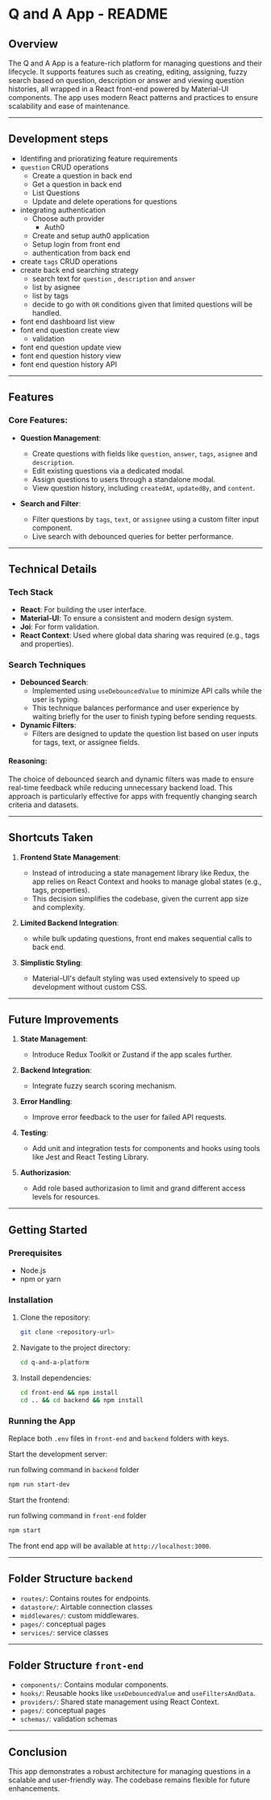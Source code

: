# Q and A App - README

## Overview
The Q and A App is a feature-rich platform for managing questions and their lifecycle. It supports features such as creating, editing, assigning, fuzzy search based on question, description or answer and viewing question histories, all wrapped in a React front-end powered by Material-UI components. The app uses modern React patterns and practices to ensure scalability and ease of maintenance.

---

## Development steps

- Identifing and prioratizing feature requirements
 - `question` CRUD operations
    - Create a question in back end
    - Get a question in back end
    - List Questions
    - Update and delete operations for questions
- integrating authentication 
    - Choose auth provider
        - Auth0
    - Create and setup auth0 application
    - Setup login from front end
    - authentication from back end
- create `tags` CRUD operations
- create back end searching strategy
    - search text for `question` , `description` and `answer`
    - list by asignee
    - list by tags
    - decide to go with `OR` conditions given that limited questions will be handled.
- font end dashboard list view
- font end question create view
    - validation
- font end question update view
- font end question history view
- font end question history API

---

## Features

### Core Features:
- **Question Management**:
  - Create questions with fields like `question`, `answer`, `tags`, `asignee` and `description`.
  - Edit existing questions via a dedicated modal.
  - Assign questions to users through a standalone modal.
  - View question history, including `createdAt`, `updatedBy`, and `content`.

- **Search and Filter**:
  - Filter questions by `tags`, `text`, or `assignee` using a custom filter input component.
  - Live search with debounced queries for better performance.


---

## Technical Details

### Tech Stack
- **React**: For building the user interface.
- **Material-UI**: To ensure a consistent and modern design system.
- **Joi**: For form validation.
- **React Context**: Used where global data sharing was required (e.g., tags and properties).


### Search Techniques
- **Debounced Search**:
  - Implemented using `useDebouncedValue` to minimize API calls while the user is typing.
  - This technique balances performance and user experience by waiting briefly for the user to finish typing before sending requests.
- **Dynamic Filters**:
  - Filters are designed to update the question list based on user inputs for tags, text, or assignee fields.

#### Reasoning:
The choice of debounced search and dynamic filters was made to ensure real-time feedback while reducing unnecessary backend load. This approach is particularly effective for apps with frequently changing search criteria and datasets.

---

## Shortcuts Taken
1. **Frontend State Management**:
   - Instead of introducing a state management library like Redux, the app relies on React Context and hooks to manage global states (e.g., tags, properties).
   - This decision simplifies the codebase, given the current app size and complexity.

2. **Limited Backend Integration**:
   - while bulk updating questions, front end makes sequential calls to back end.

3. **Simplistic Styling**:
   - Material-UI's default styling was used extensively to speed up development without custom CSS.

---

## Future Improvements
1. **State Management**:
   - Introduce Redux Toolkit or Zustand if the app scales further.

2. **Backend Integration**:
   - Integrate fuzzy search scoring mechanism.

3. **Error Handling**:
   - Improve error feedback to the user for failed API requests.

4. **Testing**:
   - Add unit and integration tests for components and hooks using tools like Jest and React Testing Library.

5. **Authorizasion**:
   - Add role based authorizasion to limit and grand different access levels for resources.

---

## Getting Started

### Prerequisites
- Node.js
- npm or yarn

### Installation
1. Clone the repository:
   ```bash
   git clone <repository-url>
   ```
2. Navigate to the project directory:
   ```bash
   cd q-and-a-platform
   ```
3. Install dependencies:
   ```bash
   cd front-end && npm install  
   cd .. && cd backend && npm install
   ```

### Running the App

Replace both `.env` files in `front-end` and `backend` folders with keys. 

Start the development server:

run follwing command in `backend` folder
```bash
npm run start-dev
```

Start the frontend:

run follwing command in `front-end` folder
```bash
npm start
```

The front end app will be available at `http://localhost:3000`.

---

## Folder Structure `backend`
- `routes/`: Contains routes for endpoints.
- `datastore/`: Airtable connection classes
- `middlewares/`: custom middlewares.
- `pages/`: conceptual pages
- `services/`: service classes 

---

## Folder Structure `front-end`
- `components/`: Contains modular components.
- `hooks/`: Reusable hooks like `useDebouncedValue` and `useFiltersAndData`.
- `providers/`: Shared state management using React Context.
- `pages/`: conceptual pages
- `schemas/`: validation schemas

---

## Conclusion
This app demonstrates a robust architecture for managing questions in a scalable and user-friendly way. The codebase remains flexible for future enhancements.

